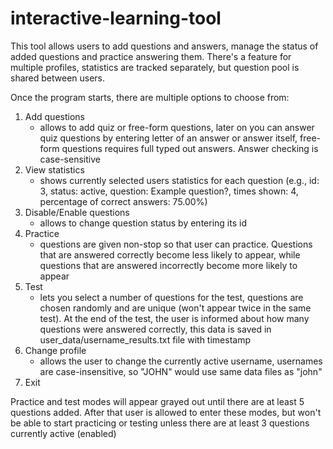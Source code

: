 # interactive-learning-tool

This tool allows users to add questions and answers, manage the status of added questions and practice answering them.
There's a feature for multiple profiles, statistics are tracked separately, but question pool is shared between users.

Once the program starts, there are multiple options to choose from:

1. Add questions
   - allows to add quiz or free-form questions, later on you can answer quiz questions by entering letter of an answer or
     answer itself, free-form questions requires full typed out answers. Answer checking is case-sensitive
2. View statistics
   - shows currently selected users statistics for each question (e.g., id: 3, status: active, question: Example question?, times shown: 4, percentage of correct answers: 75.00%)
3. Disable/Enable questions
   - allows to change question status by entering its id
4. Practice
   - questions are given non-stop so that user can practice. Questions that are answered correctly become less likely to appear,
     while questions that are answered incorrectly become more likely to appear
5. Test
   - lets you select a number of questions for the test, questions are chosen randomly and are unique (won't appear twice in the
     same test). At the end of the test, the user is informed about how many questions were answered correctly, this data is saved in user_data/username_results.txt
     file with timestamp
6. Change profile
   - allows the user to change the currently active username, usernames are case-insensitive, so "JOHN" would use same data files as "john"
7. Exit

Practice and test modes will appear grayed out until there are at least 5 questions added. After that user is allowed to enter these
modes, but won't be able to start practicing or testing unless there are at least 3 questions currently active (enabled)

